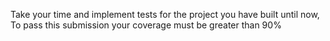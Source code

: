Take your time and implement tests for the project you have built until now, To pass this submission your coverage must be greater than 90%